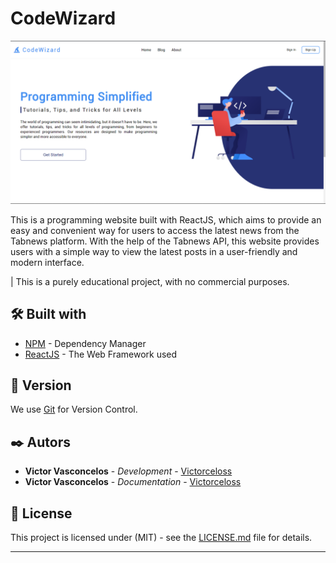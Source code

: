 # CodeWizard

![Design](./images/image.png)

This is a programming website built with ReactJS, which aims to provide an easy and convenient way for users to access the latest news from the Tabnews platform. With the help of the Tabnews API, this website provides users with a simple way to view the latest posts in a user-friendly and modern interface.

| This is a purely educational project, with no commercial purposes.

## 🛠️ Built with

* [NPM](https://www.npmjs.com/) - Dependency Manager
* [ReactJS](https://react.dev/) - The Web Framework used

## 📌 Version

We use [Git](https://git-scm.com/) for Version Control.

## ✒️ Autors

* **Victor Vasconcelos** - *Development* - [Victorceloss](https://github.com/Victorceloss)
* **Victor Vasconcelos** - *Documentation* - [Victorceloss](https://github.com/Victorceloss)

## 📄 License

This project is licensed under (MIT) - see the [LICENSE.md](https://github.com/Victorceloss/code-wizard/blob/main/frontend/LICENSE) file for details.

---